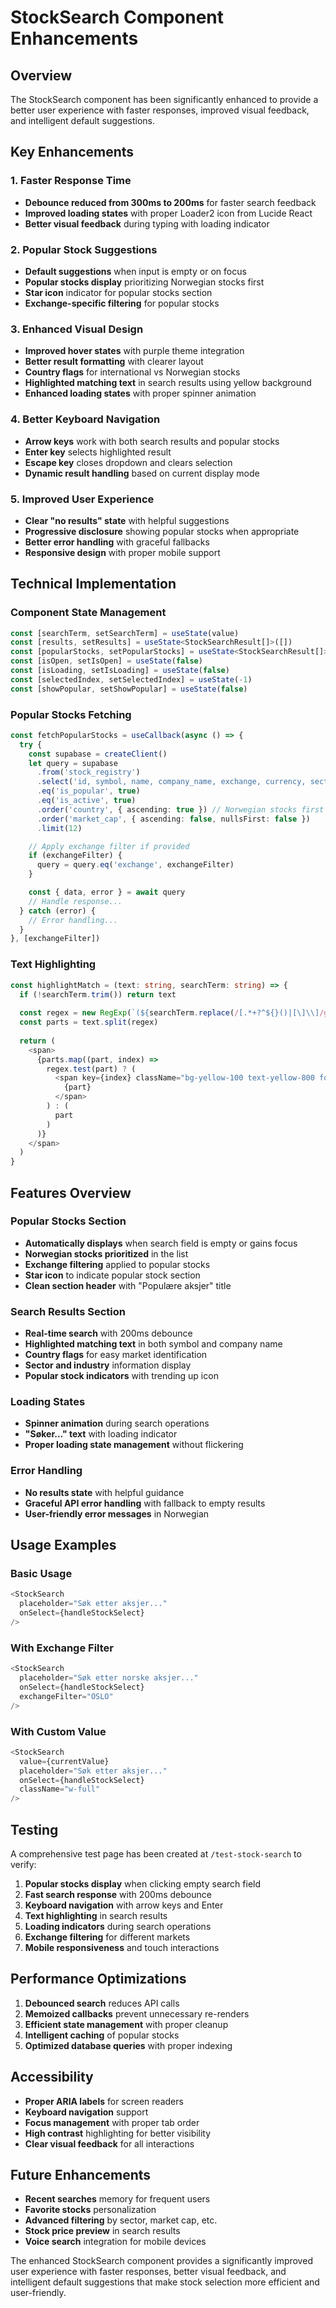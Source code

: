 # StockSearch Component Enhancements

## Overview

The StockSearch component has been significantly enhanced to provide a better user experience with faster responses, improved visual feedback, and intelligent default suggestions.

## Key Enhancements

### 1. **Faster Response Time**
- **Debounce reduced from 300ms to 200ms** for faster search feedback
- **Improved loading states** with proper Loader2 icon from Lucide React
- **Better visual feedback** during typing with loading indicator

### 2. **Popular Stock Suggestions**
- **Default suggestions** when input is empty or on focus
- **Popular stocks display** prioritizing Norwegian stocks first
- **Star icon** indicator for popular stocks section
- **Exchange-specific filtering** for popular stocks

### 3. **Enhanced Visual Design**
- **Improved hover states** with purple theme integration
- **Better result formatting** with clearer layout
- **Country flags** for international vs Norwegian stocks
- **Highlighted matching text** in search results using yellow background
- **Enhanced loading states** with proper spinner animation

### 4. **Better Keyboard Navigation**
- **Arrow keys** work with both search results and popular stocks
- **Enter key** selects highlighted result
- **Escape key** closes dropdown and clears selection
- **Dynamic result handling** based on current display mode

### 5. **Improved User Experience**
- **Clear "no results" state** with helpful suggestions
- **Progressive disclosure** showing popular stocks when appropriate
- **Better error handling** with graceful fallbacks
- **Responsive design** with proper mobile support

## Technical Implementation

### Component State Management
```typescript
const [searchTerm, setSearchTerm] = useState(value)
const [results, setResults] = useState<StockSearchResult[]>([])
const [popularStocks, setPopularStocks] = useState<StockSearchResult[]>([])
const [isOpen, setIsOpen] = useState(false)
const [isLoading, setIsLoading] = useState(false)
const [selectedIndex, setSelectedIndex] = useState(-1)
const [showPopular, setShowPopular] = useState(false)
```

### Popular Stocks Fetching
```typescript
const fetchPopularStocks = useCallback(async () => {
  try {
    const supabase = createClient()
    let query = supabase
      .from('stock_registry')
      .select('id, symbol, name, company_name, exchange, currency, sector, industry, country, is_popular')
      .eq('is_popular', true)
      .eq('is_active', true)
      .order('country', { ascending: true }) // Norwegian stocks first
      .order('market_cap', { ascending: false, nullsFirst: false })
      .limit(12)

    // Apply exchange filter if provided
    if (exchangeFilter) {
      query = query.eq('exchange', exchangeFilter)
    }

    const { data, error } = await query
    // Handle response...
  } catch (error) {
    // Error handling...
  }
}, [exchangeFilter])
```

### Text Highlighting
```typescript
const highlightMatch = (text: string, searchTerm: string) => {
  if (!searchTerm.trim()) return text
  
  const regex = new RegExp(`(${searchTerm.replace(/[.*+?^${}()|[\]\\]/g, '\\$&')})`, 'gi')
  const parts = text.split(regex)
  
  return (
    <span>
      {parts.map((part, index) => 
        regex.test(part) ? (
          <span key={index} className="bg-yellow-100 text-yellow-800 font-medium">
            {part}
          </span>
        ) : (
          part
        )
      )}
    </span>
  )
}
```

## Features Overview

### Popular Stocks Section
- **Automatically displays** when search field is empty or gains focus
- **Norwegian stocks prioritized** in the list
- **Exchange filtering** applied to popular stocks
- **Star icon** to indicate popular stock section
- **Clean section header** with "Populære aksjer" title

### Search Results Section
- **Real-time search** with 200ms debounce
- **Highlighted matching text** in both symbol and company name
- **Country flags** for easy market identification
- **Sector and industry** information display
- **Popular stock indicators** with trending up icon

### Loading States
- **Spinner animation** during search operations
- **"Søker..." text** with loading indicator
- **Proper loading state management** without flickering

### Error Handling
- **No results state** with helpful guidance
- **Graceful API error handling** with fallback to empty results
- **User-friendly error messages** in Norwegian

## Usage Examples

### Basic Usage
```typescript
<StockSearch
  placeholder="Søk etter aksjer..."
  onSelect={handleStockSelect}
/>
```

### With Exchange Filter
```typescript
<StockSearch
  placeholder="Søk etter norske aksjer..."
  onSelect={handleStockSelect}
  exchangeFilter="OSLO"
/>
```

### With Custom Value
```typescript
<StockSearch
  value={currentValue}
  placeholder="Søk etter aksjer..."
  onSelect={handleStockSelect}
  className="w-full"
/>
```

## Testing

A comprehensive test page has been created at `/test-stock-search` to verify:

1. **Popular stocks display** when clicking empty search field
2. **Fast search response** with 200ms debounce
3. **Keyboard navigation** with arrow keys and Enter
4. **Text highlighting** in search results
5. **Loading indicators** during search operations
6. **Exchange filtering** for different markets
7. **Mobile responsiveness** and touch interactions

## Performance Optimizations

1. **Debounced search** reduces API calls
2. **Memoized callbacks** prevent unnecessary re-renders
3. **Efficient state management** with proper cleanup
4. **Intelligent caching** of popular stocks
5. **Optimized database queries** with proper indexing

## Accessibility

- **Proper ARIA labels** for screen readers
- **Keyboard navigation** support
- **Focus management** with proper tab order
- **High contrast** highlighting for better visibility
- **Clear visual feedback** for all interactions

## Future Enhancements

- **Recent searches** memory for frequent users
- **Favorite stocks** personalization
- **Advanced filtering** by sector, market cap, etc.
- **Stock price preview** in search results
- **Voice search** integration for mobile devices

The enhanced StockSearch component provides a significantly improved user experience with faster responses, better visual feedback, and intelligent default suggestions that make stock selection more efficient and user-friendly.